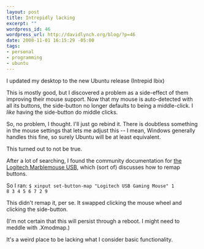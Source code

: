 ```yaml
--- 
layout: post
title: Intrepidly lacking
excerpt: ""
wordpress_id: 46
wordpress_url: http://davidlynch.org/blog/?p=46
date: 2008-11-01 16:15:29 -05:00
tags: 
- personal
- programming
- ubuntu
---
```

I updated my desktop to the new Ubuntu release (Intrepid Ibix)

This is mostly good, but I discovered a problem as a side-effect of them improving their mouse support.  Now that my mouse is auto-detected with all its buttons, the side-button no longer defaults to being a middle-click.  I <em>like</em> having the side-button do middle clicks.

So, no problem, I thought.  I'll just go rebind it.  There is doubtless something in the mouse settings that lets me adjust this -- I mean, Windows generally handles this fine, so surely Ubuntu will be at least equivalent.

This turned out to not be true.

After a lot of searching, I found the community documentation for <a href="https://help.ubuntu.com/community/Logitech_Marblemouse_USB">the Logitech Marblemouse USB</a>, which (sort of) discusses how to remap buttons.

So I ran:
<code>$ xinput set-button-map "Logitech USB Gaming Mouse" 1 8 3 4 5 6 7 2 9</code>

This didn't remap it, per se.  It swapped clicking the mouse wheel and clicking the side-button.

(I'm not certain that this will persist through a reboot.  I might need to meddle with .Xmodmap.)

It's a weird place to be lacking what I consider basic functionality.

